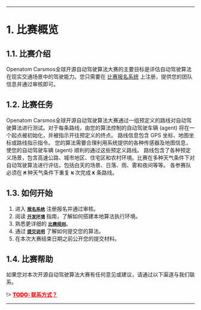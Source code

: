 
---
# 1. 比赛概览<!-- {docsify-ignore} -->
## 1.1. 比赛介绍<!-- {docsify-ignore} -->
Openatom Carsmos全球开源自动驾驶算法大赛的主要目标是评估自动驾驶算法在现实交通场景中的驾驶能力。您只需要在 [比赛报名系统](http://161.189.217.21:3000/) 上注册，提供您的团队信息并通过审核即可。

## 1.2. 比赛任务<!-- {docsify-ignore} -->
Openatom Carsmos全球开源自动驾驶算法大赛通过一组预定义的路线对自动驾驶算法进行测试。对于每条路线，由您的算法控制的自动驾驶车辆 (agent) 将在一个起点被初始化，并被指示开往预定义的终点。 路线信息包含 GPS 坐标、地图坐标或路线指示指令。 您的算法需要合理利用系统提供的各种传感器及地图信息，使您的自动驾驶车辆 (agent) 顺利的通过这些预定义路线。 路线包含了各种预定义场景，包含高速公路、城市地区、住宅区和农村环境。比赛在多种天气条件下对自动驾驶算法进行评估，包括白天的场景、日落、雨、雾和夜间等等。 各参赛队必须在 **`M`** 种天气条件下重复 **`N`** 次完成 **`K`** 条路线。

## 1.3. 如何开始<!-- {docsify-ignore} -->
1. 进入 [**`报名系统`**](http://161.189.217.21:3000) 注册报名并通过审核。
2. 阅读 [**`开发环境`**](install.md) 指南，了解如何搭建本地算法执行环境。
3. 熟悉更详细的 [**`比赛规则`**](rules.md)。
3. 通过 [**`提交说明`**](submit.md) 了解如何提交您的算法。
4. 在本次大赛结束日期之前公开您的提交材料。

## 1.4. 比赛帮助<!-- {docsify-ignore} -->
如果您对本次开源自动驾驶算法大赛有任何意见或建议，请通过以下渠道与我们联系。

!> <span style="color: red; font-weight: 1000; text-underline-position: below; text-decoration: underline;">TODO: 联系方式？</span>


---


